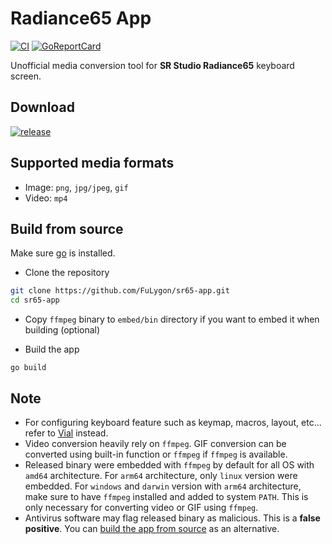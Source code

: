 # Radiance65 App

[![CI](https://github.com/FuLygon/sr65-app/actions/workflows/ci.yaml/badge.svg?branch=main)](https://github.com/FuLygon/sr65-app/actions/workflows/ci.yaml)
[![GoReportCard](https://goreportcard.com/badge/github.com/FuLygon/sr65-app)](https://goreportcard.com/report/github.com/FuLygon/sr65-app)

Unofficial media conversion tool for **SR Studio Radiance65** keyboard screen.

## Download

[![release](https://img.shields.io/github/release/FuLygon/sr65-app.svg?style=flat)](https://github.com/FuLygon/sr65-app/releases)

## Supported media formats
- Image: `png`, `jpg/jpeg`, `gif`
- Video: `mp4`

## Build from source
Make sure [go](https://go.dev) is installed.

- Clone the repository
```bash
git clone https://github.com/FuLygon/sr65-app.git
cd sr65-app
```

- Copy `ffmpeg` binary to `embed/bin` directory if you want to embed it when building (optional)

- Build the app
```shell
go build
```

## Note
- For configuring keyboard feature such as keymap, macros, layout, etc... refer to [Vial](https://get.vial.today) instead.
- Video conversion heavily rely on `ffmpeg`. GIF conversion can be converted using built-in function or `ffmpeg` if `ffmpeg` is available.
- Released binary were embedded with `ffmpeg` by default for all OS with `amd64` architecture. For `arm64` architecture, only `linux` version were embedded. For `windows` and `darwin` version with `arm64` architecture, make sure to have `ffmpeg` installed and added to system `PATH`. This is only necessary for converting video or GIF using
`ffmpeg`.
- Antivirus software may flag released binary as malicious. This is a **false positive**. You can [build the app from source](#build-from-source) as an alternative.